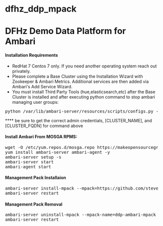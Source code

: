 # dfhz_ddp_mpack
<h1>DFHz Demo Data Platform for Ambari</h1>

<b><i> </i></b>

#### Installation Requirements
- RedHat 7 Centos 7 only.  If you need another operating system reach out privately.
- Please complete a Base Cluster using the Installation Wizard with Zookeeper & Ambari Metrics.  Additional services are then added via Ambari's Add Service Wizard.
- You must install Third Party Tools (hue,elasticsearch,etc) after the Base Cluster is installed and after executing python command to stop ambari managing user groups:
<pre>python /var/lib/ambari-server/resources/scripts/configs.py -u admin -p admin -n [CLUSTER_NAME] -l [CLUSTER_FQDN] -t 8080 -a set -c cluster-env -k  ignore_groupsusers_create -v true</pre>
**** be sure to get the correct admin credentials, [CLUSTER_NAME], and [CLUSTER_FQDN] for command above

#### Install Ambari From MOSGA RPMS:
<pre>wget -O /etc/yum.repos.d/mosga.repo https://makeopensourcegreatagain.com/rpms/mosga.repo
yum install ambari-server ambari-agent -y
ambari-server setup -s
ambari-server start
ambari-agent start</pre>

#### Management Pack Installaion
<pre>ambari-server install-mpack --mpack=https://github.com/steven-dfheinz/dfhz_ddp_mpack/raw/master/ddp-ambari-mpack-0.0.0.4-4.tar.gz --verbose
ambari-server restart</pre>


#### Management Pack Removal
<pre>ambari-server uninstall-mpack --mpack-name=ddp-ambari-mpack
ambari-server restart</pre>


